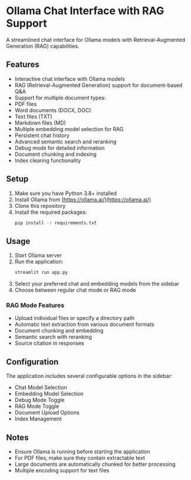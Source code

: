 # Ollama Chat Interface with RAG Support

A streamlined chat interface for Ollama models with Retrieval-Augmented Generation (RAG) capabilities.

## Features

-  Interactive chat interface with Ollama models
-  RAG (Retrieval-Augmented Generation) support for document-based Q&A
-  Support for multiple document types:
  - PDF files
  - Word documents (DOCX, DOC)
  - Text files (TXT)
  - Markdown files (MD)
-  Multiple embedding model selection for RAG
-  Persistent chat history
-  Advanced semantic search and reranking
-  Debug mode for detailed information
-  Document chunking and indexing
-  Index clearing functionality

## Setup

1. Make sure you have Python 3.8+ installed
2. Install Ollama from [https://ollama.ai/](https://ollama.ai/)
3. Clone this repository
4. Install the required packages:
   ```bash
   pip install -r requirements.txt
   ```

## Usage

1. Start Ollama server
2. Run the application:
   ```bash
   streamlit run app.py
   ```
3. Select your preferred chat and embedding models from the sidebar
4. Choose between regular chat mode or RAG mode

### RAG Mode Features

- Upload individual files or specify a directory path
- Automatic text extraction from various document formats
- Document chunking and embedding
- Semantic search with reranking
- Source citation in responses

## Configuration

The application includes several configurable options in the sidebar:

- Chat Model Selection
- Embedding Model Selection
- Debug Mode Toggle
- RAG Mode Toggle
- Document Upload Options
- Index Management


## Notes

- Ensure Ollama is running before starting the application
- For PDF files, make sure they contain extractable text
- Large documents are automatically chunked for better processing
- Multiple encoding support for text files